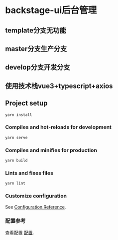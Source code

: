 # backstage-ui后台管理
## template分支无功能
## master分支生产分支
## develop分支开发分支
## 使用技术栈vue3+typescript+axios

## Project setup
```
yarn install
```

### Compiles and hot-reloads for development
```
yarn serve
```

### Compiles and minifies for production
```
yarn build
```

### Lints and fixes files
```
yarn lint
```

### Customize configuration
See [Configuration Reference](https://cli.vuejs.org/config/).

### 配置参考
查看配置 [配置](https://blog.csdn.net/weixin_49884775/article/details/121192055/).

